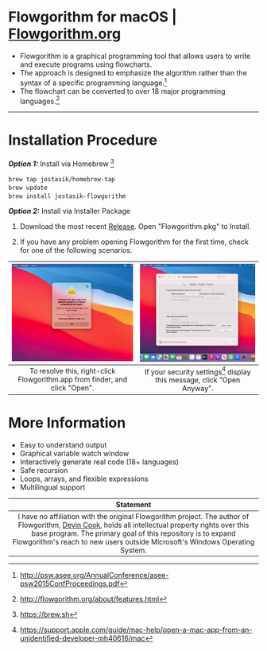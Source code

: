 # Flowgorithm for macOS | [Flowgorithm.org](http://www.flowgorithm.org/index.html#Features)

- Flowgorithm is a graphical programming tool that allows users to write and execute programs using flowcharts. 
- The approach is designed to emphasize the algorithm rather than the syntax of a specific programming language.[^1] 
- The flowchart can be converted to over 18 major programming languages.[^2]

___ 

# Installation Procedure

 **_Option 1:_** Install via Homebrew [^3]
 
```bash
brew tap jostasik/homebrew-tap
brew update
brew install jostasik-flowgorithm
```
    

 **_Option 2:_** Install via Installer Package

1. Download the most recent [Release](https://github.com/jostasik/Flowgorithm-MacOS/releases). Open "Flowgorithm.pkg" to Install.
 
2. If you have any problem opening Flowgorithm for the first time, check for one of the following scenarios.
 
| ![](screenshots/unidentified-developer.jpg) | ![](screenshots/open-anyway.jpg) |
| :---: | :---: |
| To resolve this, right-click Flowgorithm.app from finder, and click "Open". | If your security settings[^4] display this message, click “Open Anyway”. |



# More Information 
- Easy to understand output
- Graphical variable watch window
- Interactively generate real code (18+ languages)
- Safe recursion
- Loops, arrays, and flexible expressions
- Multilingual support




| **Statement** |
| :---: |
| I have no affiliation with the original Flowgorithm project. The author of Flowgorithm, [Devin Cook](http://devincook.com/csc/), holds all intellectual property rights over this base program. The primary goal of this repository is to expand Flowgorithm's reach to new users outside Microsoft's Windows Operating System. |


 [^1]: http://psw.asee.org/AnnualConference/asee-psw2015ConfProceedings.pdf
 [^2]: http://flowgorithm.org/about/features.html
 [^3]: https://brew.sh
 [^4]: https://support.apple.com/guide/mac-help/open-a-mac-app-from-an-unidentified-developer-mh40616/mac

